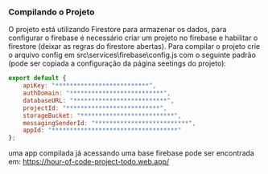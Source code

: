 ### Compilando o Projeto
O projeto está utilizando Firestore para armazenar os dados,
para configurar o firebase é necessário criar um projeto
no firebase e habilitar o firestore (deixar as regras do firestore abertas).
Para compilar o projeto crie o arquivo config em src\services\firebase\config.js com o seguinte padrão (pode ser copiada a configuração da página seetings do projeto):

```javascript
export default {
    apiKey: "**************************",
    authDomain: "**************************",
    databaseURL: "**************************",
    projectId: "**************************",
    storageBucket: "**************************",
    messagingSenderId: "**************************",            
    appId: "***********************************"    
};
```
uma app compilada já acessando uma base firebase pode ser encontrada em: https://hour-of-code-project-todo.web.app/